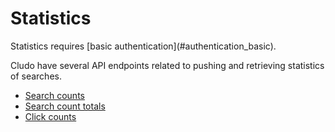 <h1 id="statistics">Statistics</h1>

<aside class="warning">
Statistics requires [basic authentication](#authentication_basic).
</aside>

Cludo have several API endpoints related to pushing and retrieving statistics of searches.

* [Search counts](#statistics_searchcounts)
* [Search count totals](#statistics_searchcounttotals)
* [Click counts](#statistics_clickcounts)
